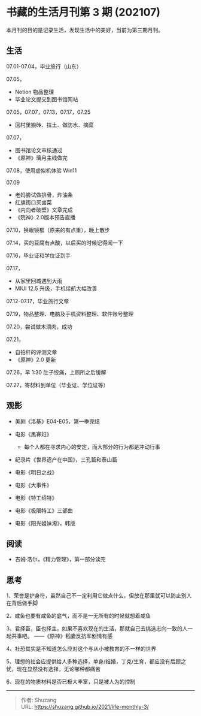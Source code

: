 # 书藏的生活月刊第 3 期 (202107)


本月刊的目的是记录生活，发现生活中的美好，当前为第三期月刊。

<!--more-->

## 生活

07.01-07.04，毕业旅行（山东）

07.05，

- Notion 物品整理
- 毕业论文提交到图书馆网站

07.05，07.07，07.13，07.17，07.25

- 回村里搬砖、拉土、做防水、摘菜

07.07，

- 图书馆论文审核通过
- 《原神》璃月主线做完

07.08，使用虚拟机体验 Win11

07.09

- 老妈尝试做排骨，炸油条
- 红旗街口买卤菜
- 《内向者破壁》文章完成
- 《院神》2.0版本预告直播

07.10，换眼镜框（原来的有点重），晚上散步

07.14，买的豆腐有点酸，以后买的时候记得闻一下

07.16，毕业证和学位证到手

07.17，

- 从家里回城遇到大雨
- MIUI 12.5 升级，手机续航大幅改善

07.12-07.17，毕业旅行文章

07.19，物品整理、电脑及手机资料整理、软件账号整理

07.20，尝试做木须肉，成功

07.21，

- 自拍杆的评测文章
- 《原神》2.0 更新

07.26，早 1:30 肚子绞痛，上厕所之后缓解

07.27，寄材料到单位（毕业证、学位证等）

## 观影

- 美剧《洛基》E04-E05，第一季完结
- 电影《黑寡妇》
  - 每个人都在寻求内心的安定，而大部分的行为都是冲动行事

- 纪录片《世界遗产在中国》，三孔篇和泰山篇
- 电影《明日之战》
- 电影《大事件》
- 电影《特工绍特》
- 电影《极限特工》三部曲
- 电影《阳光姐妹淘》，韩版

## 阅读

- 吉姆·洛尔，《精力管理》，第一部分读完

## 思考

1、荣誉是护身符，虽然自己不一定利用它做点什么，但放在那里就可以防止别人在背后做手脚

2、咸鱼也要有咸鱼的底气，而不是一无所有的时候就想着咸鱼

3、君择臣，臣也择主，如果不喜欢现在的生活，那就自己去挑选志向一致的人一起共事吧。   ——《原神》稻妻反抗军剧情有感

4、社恐其实是不知道怎么应对这个与从小被教育的不一样的世界

5、理想的社会应提供给人多种选择，单身/结婚，丁克/生育，都应没有后顾之忧，现在显然没有选择，无论哪种都痛苦

6、现在的物质材料是否已极大丰富，只是被人为的控制











---

> 作者: Shuzang  
> URL: https://shuzang.github.io/2021/life-monthly-3/  

